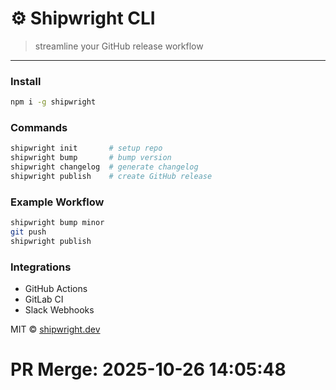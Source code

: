 
# ⚙️ **Shipwright CLI**

> streamline your GitHub release workflow

---

### Install

```bash
npm i -g shipwright
```

### Commands

```bash
shipwright init       # setup repo
shipwright bump       # bump version
shipwright changelog  # generate changelog
shipwright publish    # create GitHub release
```

### Example Workflow

```bash
shipwright bump minor
git push
shipwright publish
```

### Integrations

* GitHub Actions
* GitLab CI
* Slack Webhooks

MIT © [shipwright.dev](https://shipwright.dev)

# PR Merge: 2025-10-26 14:05:48
